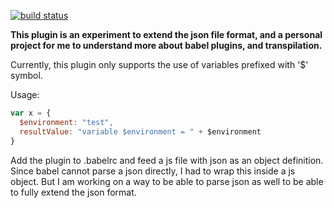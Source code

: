 [![build status](https://travis-ci.org/eklavyamirani/babel-plugin-json-extended.svg?branch=master)](https://travis-ci.org/eklavyamirani/babel-plugin-json-extended)

**This plugin is an experiment to extend the json file format, and a personal project for me to understand more about babel plugins, and transpilation.**

Currently, this plugin only supports the use of variables prefixed with '$' symbol.

Usage:

```javascript
var x = { 
  $environment: "test",
  resultValue: "variable $environment = " + $environment
}
```

Add the plugin to .babelrc and feed a js file with json as an object definition. Since babel cannot parse a json directly, I had to wrap this inside a js object. But I am working on a way to be able to parse json as well to be able to fully extend the json format.
